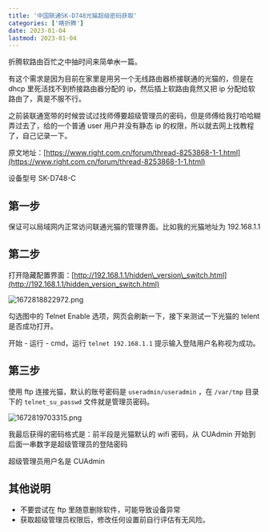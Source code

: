 ```yaml
---
title: '中国联通SK-D748光猫超级密码获取'
categories: ['瞎折腾']
date: 2023-01-04
lastmod: 2023-01-04
---
```


折腾软路由百忙之中抽时间来简单~~水~~一篇。

有这个需求是因为目前在家里是用另一个无线路由器桥接联通的光猫的，但是在dhcp 里死活找不到桥接路由器分配的 ip，然后插上软路由竟然又把 ip 分配给软路由了，真是不服不行。

之前装联通宽带的时候尝试过找师傅要超级管理员的密码，但是师傅给我打哈哈糊弄过去了，给的一个普通 user 用户并没有静态 ip 的权限，所以就去网上找教程了，自己记录一下。

原文地址：[https://www.right.com.cn/forum/thread-8253868-1-1.html](https://www.right.com.cn/forum/thread-8253868-1-1.html)

设备型号 SK-D748-C

## 第一步

保证可以局域网内正常访问联通光猫的管理界面。比如我的光猫地址为 192.168.1.1

## 第二步

打开隐藏配置界面：[http://192.168.1.1/hidden\_version\_switch.html](http://192.168.1.1/hidden_version_switch.html)

![1672818822972.png](https://img.braindance.top/article/2023/01/04/63b53083b2580.png)

勾选图中的 Telnet Enable 选项，网页会刷新一下，接下来测试一下光猫的 telent 是否成功打开。

开始 \- 运行 \- cmd，运行 `telnet 192.168.1.1` 提示输入登陆用户名称视为成功。

## 第三步

使用 ftp 连接光猫，默认的账号密码是 `useradmin/useradmin` ，在 `/var/tmp` 目录下的 `telnet_su_passwd` 文件就是管理员密码。

![1672819703315.png](https://img.braindance.top/article/2023/01/04/63b533f299fab.png)

我最后获得的密码格式是：前半段是光猫默认的 wifi 密码，从 CUAdmin 开始到后面一串数字是超级管理员的登陆密码

超级管理员用户名是 CUAdmin

## 其他说明

* 不要尝试在 ftp 里随意删除软件，可能导致设备异常
* 获取超级管理员权限后，修改任何设置前自行评估有无风险。